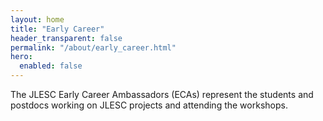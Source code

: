 ```yaml
---
layout: home
title: "Early Career"
header_transparent: false
permalink: "/about/early_career.html"
hero:
  enabled: false
---
```


The JLESC Early Career Ambassadors (ECAs) represent the students and postdocs working on JLESC projects and attending the workshops. 
